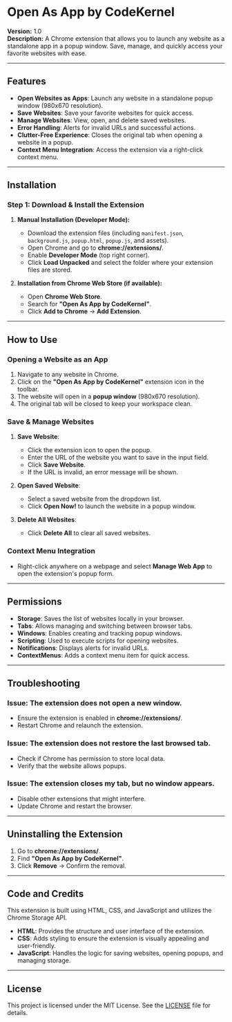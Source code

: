 # Open As App by CodeKernel

**Version:** 1.0  
**Description:** A Chrome extension that allows you to launch any website as a standalone app in a popup window. Save, manage, and quickly access your favorite websites with ease.

---

## Features

- **Open Websites as Apps**: Launch any website in a standalone popup window (980x670 resolution).
- **Save Websites**: Save your favorite websites for quick access.
- **Manage Websites**: View, open, and delete saved websites.
- **Error Handling**: Alerts for invalid URLs and successful actions.
- **Clutter-Free Experience**: Closes the original tab when opening a website in a popup.
- **Context Menu Integration**: Access the extension via a right-click context menu.

---

## Installation

### **Step 1: Download & Install the Extension**

1. **Manual Installation (Developer Mode):**
    - Download the extension files (including `manifest.json`, `background.js`, `popup.html`, `popup.js`, and assets).
    - Open Chrome and go to **chrome://extensions/**.
    - Enable **Developer Mode** (top right corner).
    - Click **Load Unpacked** and select the folder where your extension files are stored.

2. **Installation from Chrome Web Store (if available):**
    - Open **Chrome Web Store**.
    - Search for **"Open As App by CodeKernel"**.
    - Click **Add to Chrome** → **Add Extension**.

---

## How to Use

### **Opening a Website as an App**

1. Navigate to any website in Chrome.
2. Click on the **"Open As App by CodeKernel"** extension icon in the toolbar.
3. The website will open in a **popup window** (980x670 resolution).
4. The original tab will be closed to keep your workspace clean.

### **Save & Manage Websites**

1. **Save Website**:
    - Click the extension icon to open the popup.
    - Enter the URL of the website you want to save in the input field.
    - Click **Save Website**.
    - If the URL is invalid, an error message will be shown.

2. **Open Saved Website**:
    - Select a saved website from the dropdown list.
    - Click **Open Now!** to launch the website in a popup window.

3. **Delete All Websites**:
    - Click **Delete All** to clear all saved websites.

### **Context Menu Integration**

- Right-click anywhere on a webpage and select **Manage Web App** to open the extension's popup form.

---

## Permissions

- **Storage**: Saves the list of websites locally in your browser.
- **Tabs**: Allows managing and switching between browser tabs.
- **Windows**: Enables creating and tracking popup windows.
- **Scripting**: Used to execute scripts for opening websites.
- **Notifications**: Displays alerts for invalid URLs.
- **ContextMenus**: Adds a context menu item for quick access.

---

## Troubleshooting

### **Issue: The extension does not open a new window.**

- Ensure the extension is enabled in **chrome://extensions/**.
- Restart Chrome and relaunch the extension.

### **Issue: The extension does not restore the last browsed tab.**

- Check if Chrome has permission to store local data.
- Verify that the website allows popups.

### **Issue: The extension closes my tab, but no window appears.**

- Disable other extensions that might interfere.
- Update Chrome and restart the browser.

---

## Uninstalling the Extension

1. Go to **chrome://extensions/**.
2. Find **"Open As App by CodeKernel"**.
3. Click **Remove** → Confirm the removal.

---

## Code and Credits

This extension is built using HTML, CSS, and JavaScript and utilizes the Chrome Storage API.

- **HTML**: Provides the structure and user interface of the extension.
- **CSS**: Adds styling to ensure the extension is visually appealing and user-friendly.
- **JavaScript**: Handles the logic for saving websites, opening popups, and managing storage.

---

## License

This project is licensed under the MIT License. See the [LICENSE](LICENSE) file for details.